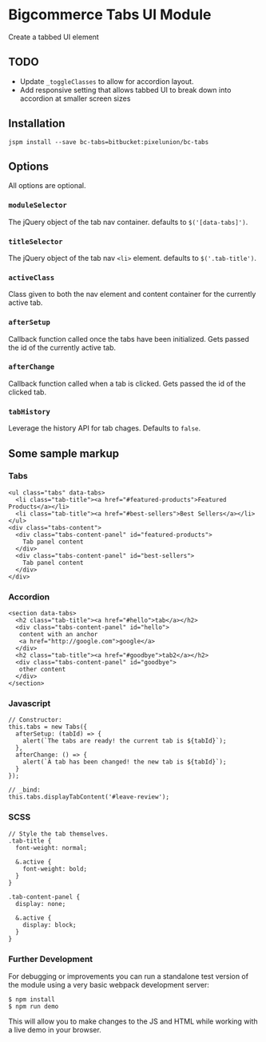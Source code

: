 # Bigcommerce Tabs UI Module

Create a tabbed UI element

## TODO
- Update `_toggleClasses` to allow for accordion layout.
- Add responsive setting that allows tabbed UI to break down into accordion at smaller screen sizes

## Installation

```
jspm install --save bc-tabs=bitbucket:pixelunion/bc-tabs
```


## Options

All options are optional.

### `moduleSelector`
The jQuery object of the tab nav container. defaults to `$('[data-tabs]')`.

### `titleSelector`
The jQuery object of the tab nav `<li>` element. defaults to `$('.tab-title')`.

### `activeClass`
Class given to both the nav element and content container for the currently active tab.

### `afterSetup`
Callback function called once the tabs have been initialized. Gets passed the id of the currently active tab.

### `afterChange`
Callback function called when a tab is clicked. Gets passed the id of the clicked tab.

### `tabHistory`
Leverage the history API for tab chages. Defaults to `false`.



## Some sample markup

### Tabs
```
<ul class="tabs" data-tabs>
  <li class="tab-title"><a href="#featured-products">Featured Products</a></li>
  <li class="tab-title"><a href="#best-sellers">Best Sellers</a></li>
</ul>
<div class="tabs-content">
  <div class="tabs-content-panel" id="featured-products">
    Tab panel content
  </div>
  <div class="tabs-content-panel" id="best-sellers">
    Tab panel content
  </div>
</div>
```

### Accordion
```
<section data-tabs>
  <h2 class="tab-title"><a href="#hello">tab</a></h2>
  <div class="tabs-content-panel" id="hello">
   content with an anchor
   <a href="http://google.com">google</a>
  </div>
  <h2 class="tab-title"><a href="#goodbye">tab2</a></h2>
  <div class="tabs-content-panel" id="goodbye">
   other content
  </div>
</section>
```

### Javascript
```
// Constructor:
this.tabs = new Tabs({
  afterSetup: (tabId) => {
    alert(`The tabs are ready! the current tab is ${tabId}`);
  },
  afterChange: () => {
    alert(`A tab has been changed! the new tab is ${tabId}`);
  }
});

// _bind:
this.tabs.displayTabContent('#leave-review');
```

### SCSS
```
// Style the tab themselves.
.tab-title {
  font-weight: normal;

  &.active {
    font-weight: bold;
  }
}

.tab-content-panel {
  display: none;

  &.active {
    display: block;
  }
}
```

### Further Development

For debugging or improvements you can run a standalone test version of the module using a very basic webpack development server:

```
$ npm install
$ npm run demo
```
This will allow you to make changes to the JS and HTML while working with a live demo in your browser. 
